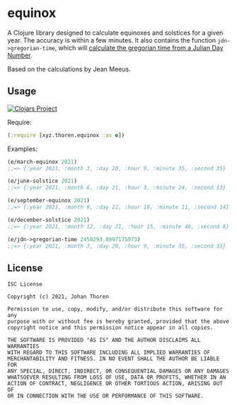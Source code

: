 # equinox

A Clojure library designed to calculate equinoxes and solstices for a given year. 
The accuracy is within a few minutes. It also contains the function 
`jdn->gregorian-time`, which will 
[calculate the gregorian time from a Julian Day Number](https://en.wikipedia.org/wiki/Julian_day#Julian_day_number_calculation).

Based on the calculations by Jean Meeus.

## Usage

[![Clojars Project](https://img.shields.io/clojars/v/xyz.thoren/equinox.svg)](https://clojars.org/xyz.thoren/equinox)

Require:

``` clojure
(:require [xyz.thoren.equinox :as e])
```

Examples:

``` clojure
(e/march-equinox 2021)
;;=> {:year 2021, :month 3, :day 20, :hour 9, :minute 35, :second 35}

(e/june-solstice 2021)
;;=> {:year 2021, :month 6, :day 21, :hour 3, :minute 24, :second 13}

(e/september-equinox 2021)
;;=> {:year 2021, :month 9, :day 22, :hour 19, :minute 11, :second 14}

(e/december-solstice 2021)
;;=> {:year 2021, :month 12, :day 21, :hour 15, :minute 46, :second 8}

(e/jdn->gregorian-time 2459293.8997175973)
;;=> {:year 2021, :month 3, :day 20, :hour 9, :minute 35, :second 35}
```

## License

```
ISC License

Copyright (c) 2021, Johan Thoren

Permission to use, copy, modify, and/or distribute this software for any
purpose with or without fee is hereby granted, provided that the above
copyright notice and this permission notice appear in all copies.

THE SOFTWARE IS PROVIDED "AS IS" AND THE AUTHOR DISCLAIMS ALL WARRANTIES
WITH REGARD TO THIS SOFTWARE INCLUDING ALL IMPLIED WARRANTIES OF
MERCHANTABILITY AND FITNESS. IN NO EVENT SHALL THE AUTHOR BE LIABLE FOR
ANY SPECIAL, DIRECT, INDIRECT, OR CONSEQUENTIAL DAMAGES OR ANY DAMAGES
WHATSOEVER RESULTING FROM LOSS OF USE, DATA OR PROFITS, WHETHER IN AN
ACTION OF CONTRACT, NEGLIGENCE OR OTHER TORTIOUS ACTION, ARISING OUT OF
OR IN CONNECTION WITH THE USE OR PERFORMANCE OF THIS SOFTWARE.
```
